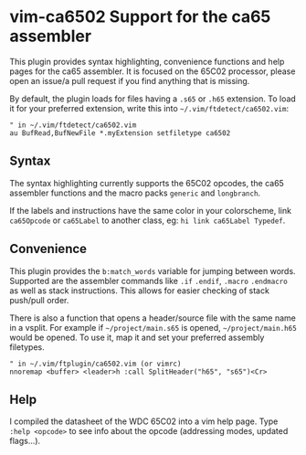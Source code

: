 # vim-ca6502 Support for the ca65 assembler
This plugin provides syntax highlighting, convenience functions and help pages for the ca65 assembler.
It is focused on the 65C02 processor, please open an issue/a pull request if you find anything that is missing.

By default, the plugin loads for files having a `.s65` or `.h65` extension.
To load it for your preferred extension, write this into `~/.vim/ftdetect/ca6502.vim`:

    " in ~/.vim/ftdetect/ca6502.vim
    au BufRead,BufNewFile *.myExtension setfiletype ca6502


## Syntax
The syntax highlighting currently supports the 65C02 opcodes, the ca65 assembler functions
and the macro packs `generic` and `longbranch`.

If the labels and instructions have the same color in your colorscheme, 
link `ca65Opcode` or `ca65Label` to another class, eg: `hi link ca65Label Typedef`.

## Convenience
This plugin provides the `b:match_words` variable for jumping between words.
Supported are the assembler commands like `.if` `.endif`, `.macro` `.endmacro` as well as stack instructions.
This allows for easier checking of stack push/pull order.


There is also a function that opens a header/source file with the same name in a vsplit.
For example if `~/project/main.s65` is opened, `~/project/main.h65` would be opened.
To use it, map it and set your preferred assembly filetypes.

    " in ~/.vim/ftplugin/ca6502.vim (or vimrc) 
    nnoremap <buffer> <leader>h :call SplitHeader("h65", "s65")<Cr>

## Help
I compiled the datasheet of the WDC 65C02 into a vim help page.
Type `:help <opcode>` to see info about the opcode (addressing modes, updated flags...).
